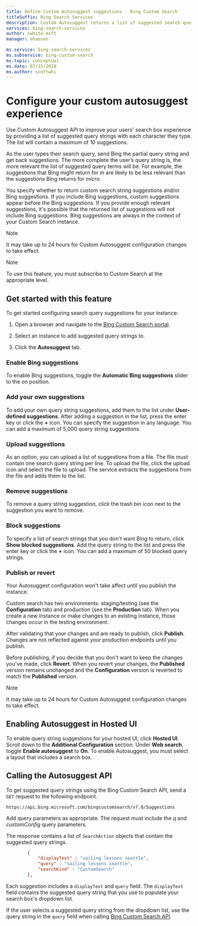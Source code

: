```yaml
---
title: Define Custom Autosuggest suggestions - Bing Custom Search
titleSuffix: Bing Search Services
description: Custom Autosuggest returns a list of suggested search query strings that are relevant to your search experience.
services: bing-search-services
author: swhite-msft
manager: ehansen

ms.service: bing-search-services
ms.subservice: bing-custom-search
ms.topic: conceptual
ms.date: 07/15/2020
ms.author: scottwhi
---
```


# Configure your custom autosuggest experience

Use Custom Autosuggest API to improve your users' search box experience by providing a list of suggested query strings with each character they type. The list will contain a maximum of 10 suggestions.

As the user types their search query, send Bing the partial query string and get back suggestions. The more complete the user’s query string is, the more relevant the list of suggested query terms will be. For example, the suggestions that Bing might return for *m* are likely to be less relevant than the suggestions Bing returns for *micro*. 

You specify whether to return custom search string suggestions and/or Bing suggestions. If you include Bing suggestions, custom suggestions appear before the Bing suggestions. If you provide enough relevant suggestions, it's possible that the returned list of suggestions will not include Bing suggestions. Bing suggestions are always in the context of your Custom Search instance. 


>[!NOTE]  
>It may take up to 24 hours for Custom Autosuggest configuration changes to take effect.


> [!NOTE]
> To use this feature, you must subscribe to Custom Search at the appropriate level.


## Get started with this feature

To get started configuring search query suggestions for your instance:

1. Open a browser and navigate to the [Bing Custom Search portal](https://customsearch.ai).  
   
1. Select an instance to add suggested query strings to.  
   
1. Click the **Autosuggest** tab.  


### Enable Bing suggestions

To enable Bing suggestions, toggle the **Automatic Bing suggestions** slider to the on position. 


### Add your own suggestions

To add your own query string suggestions, add them to the list under **User-defined suggestions**. After adding a suggestion in the list, press the enter key or click the **+** icon. You can specify the suggestion in any language. You can add a maximum of 5,000 query string suggestions.


### Upload suggestions

As an option, you can upload a list of suggestions from a file. The file must contain one search query string per line. To upload the file, click the upload icon and select the file to upload. The service extracts the suggestions from the file and adds them to the list.


### Remove suggestions

To remove a query string suggestion, click the trash bin icon next to the suggestion you want to remove.


### Block suggestions

To specify a list of search strings that you don't want Bing to return, click **Show blocked suggestions**. Add the query string to the list and press the enter key or click the **+** icon. You can add a maximum of 50 blocked query strings.


### Publish or revert

Your Autosuggest configuration won't take affect until you publish the instance.

Custom search has two environments: staging/testing (see the **Configuration** tab) and production (see the **Production** tab). When you create a new instance or make changes to an existing instance, those changes occur in the testing environment.

After validating that your changes and are ready to publish, click **Publish**. Changes are not reflected against your production endpoints until you publish.

Before publishing, if you decide that you don't want to keep the changes you've made, click **Revert**. When you revert your changes, the **Published** version remains unchanged and the **Configuration** version is reverted to match the **Published** version.


>[!NOTE]  
>It may take up to 24 hours for Custom Autosuggest configuration changes to take effect.



## Enabling Autosuggest in Hosted UI

To enable query string suggestions for your hosted UI, click **Hosted UI**. Scroll down to the **Additional Configuration** section. Under **Web search**, toggle **Enable autosuggest** to **On**. To enable Autosuggest, you must select a layout that includes a search box.


## Calling the Autosuggest API

To get suggested query strings using the Bing Custom Search API, send a `GET` request to the following endpoint.

`https://api.bing.microsoft.com/bingcustomsearch/v7.0/Suggestions`

Add query parameters as appropriate. The request must include the *q* and *customConfig* query parameters.

The response contains a list of `SearchAction` objects that contain the suggested query strings.

```json
        {  
            "displayText" : "sailing lessons seattle",  
            "query" : "sailing lessons seattle",  
            "searchKind" : "CustomSearch"  
        },  
```

Each suggestion includes a `displayText` and `query` field. The `displayText` field contains the suggested query string that you use to populate your search box's dropdown list.

If the user selects a suggested query string from the dropdown list, use the query string in the `query` field when calling [Bing Custom Search API](../overview.md).

